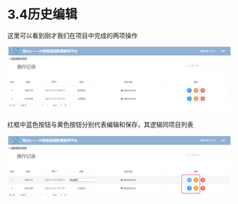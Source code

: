 # 3.4历史编辑

这里可以看到刚才我们在项目中完成的两项操作

![image-20220712154041850](3.4历史编辑.assets\image-20220712154041850.png)

红框中蓝色按钮与黄色按钮分别代表编辑和保存，其逻辑同项目列表

![image-20220712154051575](3.4历史编辑.assets\image-20220712154051575.png)
